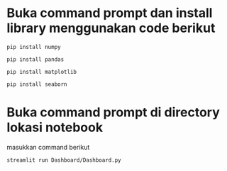 # Buka command prompt dan install library menggunakan code berikut

`pip install numpy`

`pip install pandas`

`pip install matplotlib`

`pip install seaborn`

# Buka command prompt di directory lokasi notebook
masukkan command berikut

`streamlit run Dashboard/Dashboard.py`